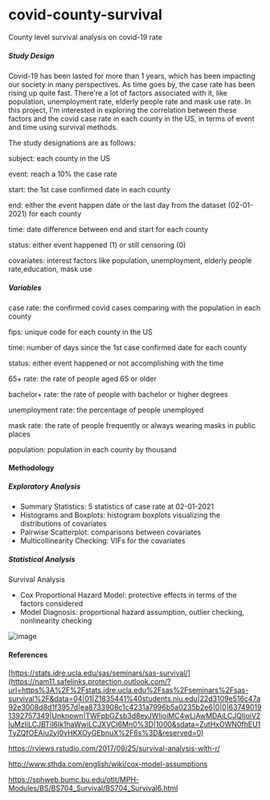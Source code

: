 # covid-county-survival
County level survival analysis on covid-19 rate

##### Study Design

Covid-19 has been lasted for more than 1 years, which has been impacting our society in many perspectives. As time goes by, the case rate has been rising up quite fast. There're a lot of factors associated with it, like population, unemployment rate, elderly people rate and mask use rate. In this project, I'm interested in exploring the correlation between these factors and the covid case rate in each county in the US, in terms of event and time using survival methods.

The study designations are as follows:

subject: each county in the US

event: reach a 10% the case rate

start: the 1st case confirmed date in each county

end: either the event happen date or the last day from the dataset (02-01-2021) for each county

time: date difference between end and start for each county

status: either event happened (1) or still censoring (0)

covariates: interest factors like population, unemployment, elderly people rate,education, mask use

##### Variables

case rate: the confirmed covid cases comparing with the population in each county

fips: unique code for each county in the US

time: number of days since the 1st case confirmed date for each county

status: either event happened or not accomplishing with the time

65+ rate: the rate of people aged 65 or older 

bachelor+ rate: the rate of people with bachelor or higher degrees

unemployment rate: the percentage of people unemployed

mask rate: the rate of people frequently or always wearing masks in public places

population: population in each county by thousand

#### Methodology

##### Exploratory Analysis

- Summary Statistics: 5 statistics of case rate at 02-01-2021
- Histograms and Boxplots: histogram boxplots visualizing the distributions of covariates
- Pairwise Scatterplot: comparisons between covariates
- Multicollinearity Checking: VIFs for the covariates

##### Statistical Analysis

Survival Analysis 

- Cox Proportional Hazard Model: protective effects in terms of the factors considered 
- Model Diagnosis: proportional hazard assumption, outlier checking, nonlinearity checking

![image](https://user-images.githubusercontent.com/47954276/119771047-ae0c4e00-be82-11eb-8f2c-7d0bd43be242.png)


#### References

[https://stats.idre.ucla.edu/sas/seminars/sas-survival/](https://nam11.safelinks.protection.outlook.com/?url=https%3A%2F%2Fstats.idre.ucla.edu%2Fsas%2Fseminars%2Fsas-survival%2F&data=04|01|Z1835441%40students.niu.edu|22d3109e516c47a92e3008d8d1f3957d|ea8733908c1c4231a7996b5a0235b2e6|0|0|637490191392757349|Unknown|TWFpbGZsb3d8eyJWIjoiMC4wLjAwMDAiLCJQIjoiV2luMzIiLCJBTiI6Ik1haWwiLCJXVCI6Mn0%3D|1000&sdata=ZutHxOWN0fhEU1TyZQfOEAiu2yI0vHKXOyGEbnuX%2F6s%3D&reserved=0)

https://rviews.rstudio.com/2017/09/25/survival-analysis-with-r/

http://www.sthda.com/english/wiki/cox-model-assumptions

https://sphweb.bumc.bu.edu/otlt/MPH-Modules/BS/BS704_Survival/BS704_Survival6.html
